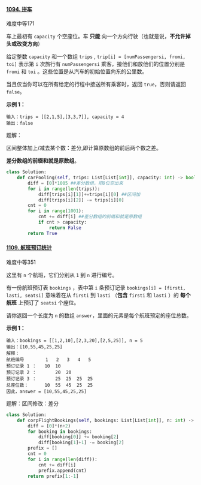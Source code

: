 #### [1094. 拼车](https://leetcode.cn/problems/car-pooling/)

难度中等171

车上最初有 `capacity` 个空座位。车 **只能** 向一个方向行驶（也就是说，**不允许掉头或改变方向**）

给定整数 `capacity` 和一个数组 `trips` ,  `trip[i] = [numPassengersi, fromi, toi]` 表示第 `i` 次旅行有 `numPassengersi` 乘客，接他们和放他们的位置分别是 `fromi` 和 `toi` 。这些位置是从汽车的初始位置向东的公里数。

当且仅当你可以在所有给定的行程中接送所有乘客时，返回 `true`，否则请返回 `false`。

 

**示例 1：**

```
输入：trips = [[2,1,5],[3,3,7]], capacity = 4
输出：false
```



题解：

区间整体加上/减去某个数：差分,即计算原数组的前后两个数之差。

**差分数组的前缀和就是原数组**。

```python
class Solution:
    def carPooling(self, trips: List[List[int]], capacity: int) -> bool:
        diff = [0]*1005 ##差分数组，把0位空出来
        for i in range(len(trips)):
            diff[trips[i][1]]+=trips[i][0] ##区间加
            diff[trips[i][2]] -= trips[i][0]
        cnt = 0
        for i in range(1001):
            cnt += diff[i] ##差分数组的前缀和就是原数组
            if cnt > capacity:
                return False
        return True
```





#### [1109. 航班预订统计](https://leetcode.cn/problems/corporate-flight-bookings/)

难度中等351

这里有 `n` 个航班，它们分别从 `1` 到 `n` 进行编号。

有一份航班预订表 `bookings` ，表中第 `i` 条预订记录 `bookings[i] = [firsti, lasti, seatsi]` 意味着在从 `firsti` 到 `lasti` （**包含** `firsti` 和 `lasti` ）的 **每个航班** 上预订了 `seatsi` 个座位。

请你返回一个长度为 `n` 的数组 `answer`，里面的元素是每个航班预定的座位总数。

 

**示例 1：**

```
输入：bookings = [[1,2,10],[2,3,20],[2,5,25]], n = 5
输出：[10,55,45,25,25]
解释：
航班编号        1   2   3   4   5
预订记录 1 ：   10  10
预订记录 2 ：       20  20
预订记录 3 ：       25  25  25  25
总座位数：      10  55  45  25  25
因此，answer = [10,55,45,25,25]
```

题解：区间修改：差分

```python
class Solution:
    def corpFlightBookings(self, bookings: List[List[int]], n: int) -> List[int]:
        diff = [0]*(n+2)
        for booking in bookings:
            diff[booking[0]] += booking[2]
            diff[booking[1]+1] -= booking[2]
        prefix = []
        cnt = 0
        for i in range(len(diff)):
            cnt += diff[i]
            prefix.append(cnt)
        return prefix[1:-1]
```

